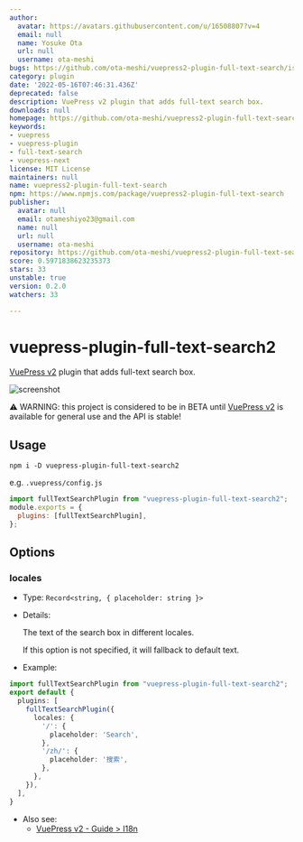 ```yaml
---
author:
  avatar: https://avatars.githubusercontent.com/u/16508807?v=4
  email: null
  name: Yosuke Ota
  url: null
  username: ota-meshi
bugs: https://github.com/ota-meshi/vuepress2-plugin-full-text-search/issues
category: plugin
date: '2022-05-16T07:46:31.436Z'
deprecated: false
description: VuePress v2 plugin that adds full-text search box.
downloads: null
homepage: https://github.com/ota-meshi/vuepress2-plugin-full-text-search#readme
keywords:
- vuepress
- vuepress-plugin
- full-text-search
- vuepress-next
license: MIT License
maintainers: null
name: vuepress2-plugin-full-text-search
npm: https://www.npmjs.com/package/vuepress2-plugin-full-text-search
publisher:
  avatar: null
  email: otameshiyo23@gmail.com
  name: null
  url: null
  username: ota-meshi
repository: https://github.com/ota-meshi/vuepress2-plugin-full-text-search
score: 0.5971838623235373
stars: 33
unstable: true
version: 0.2.0
watchers: 33

---
```


# vuepress-plugin-full-text-search2

[VuePress v2] plugin that adds full-text search box.

![screenshot](./screenshot.png)

[vuepress v2]: https://v2.vuepress.vuejs.org/

:warning: WARNING: this project is considered to be in BETA until [VuePress v2] is available for general use and the API is stable!

## Usage

```shell
npm i -D vuepress-plugin-full-text-search2
```

e.g. `.vuepress/config.js`

```js
import fullTextSearchPlugin from "vuepress-plugin-full-text-search2";
module.exports = {
  plugins: [fullTextSearchPlugin],
};
```

## Options

### locales

- Type: `Record<string, { placeholder: string }>`

- Details:

  The text of the search box in different locales.

  If this option is not specified, it will fallback to default text.

- Example:

```ts
import fullTextSearchPlugin from "vuepress-plugin-full-text-search2";
export default {
  plugins: [
    fullTextSearchPlugin({
      locales: {
        '/': {
          placeholder: 'Search',
        },
        '/zh/': {
          placeholder: '搜索',
        },
      },
    }),
  ],
}
```

- Also see:
  - [VuePress v2 - Guide > I18n]([../../guide/i18n.md](https://v2.vuepress.vuejs.org/guide/i18n.html))
